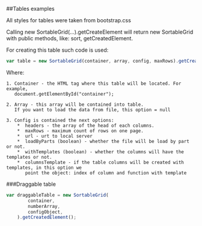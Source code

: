 ##Tables examples

All styles for tables were taken from bootstrap.css

Calling new SortableGrid(...).getCreateElement will return
        new SortableGrid with public methods, like: sort, getCreatedElement.

For creating this table such code is used:

```js
var table = new SortableGrid(container, array, config, maxRows).getCreatedElement();
```

Where:

    1. Container - the HTML tag where this table will be located. For example,
       document.getElementById("container");

    2. Array - this array will be contained into table.
       If you want to load the data from file, this option = null

    3. Config is contained the next options:
        *  headers - the array of the head of each columns.
        *  maxRows - maximum count of rows on one page.
        *  url - urt to local server
        *  loadByParts (boolean) - whether the file will be load by part or not.
        *  withTemplates (boolean) - whether the columns will have the templates or not.
        *  columnsTemplate - if the table columns will be created with templates, in this option we
           point the object: index of column and function with template

###Draggable table

```js
var draggableTable = new SortableGrid(
        container,
        numberArray,
        configObject,
    ).getCreatedElement();
```